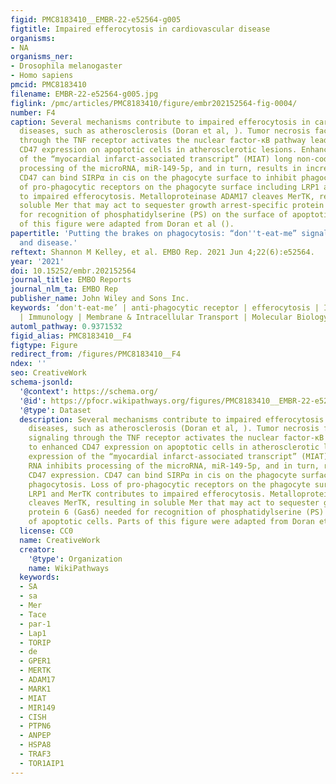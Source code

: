 ```yaml
---
figid: PMC8183410__EMBR-22-e52564-g005
figtitle: Impaired efferocytosis in cardiovascular disease
organisms:
- NA
organisms_ner:
- Drosophila melanogaster
- Homo sapiens
pmcid: PMC8183410
filename: EMBR-22-e52564-g005.jpg
figlink: /pmc/articles/PMC8183410/figure/embr202152564-fig-0004/
number: F4
caption: Several mechanisms contribute to impaired efferocytosis in cardiovascular
  diseases, such as atherosclerosis (Doran et al, ). Tumor necrosis factor (TNF) signaling
  through the TNF receptor activates the nuclear factor‐κB pathway leading to enhanced
  CD47 expression on apoptotic cells in atherosclerotic lesions. Enhanced expression
  of the “myocardial infarct‐associated transcript” (MIAT) long non‐coding RNA inhibits
  processing of the microRNA, miR‐149‐5p, and in turn, results in increased CD47 expression.
  CD47 can bind SIRPα in cis on the phagocyte surface to inhibit phagocytosis. Loss
  of pro‐phagocytic receptors on the phagocyte surface including LRP1 and MerTK contributes
  to impaired efferocytosis. Metalloproteinase ADAM17 cleaves MerTK, resulting in
  soluble Mer that may act to sequester growth arrest‐specific protein 6 (Gas6) needed
  for recognition of phosphatidylserine (PS) on the surface of apoptotic cells. Parts
  of this figure were adapted from Doran et al ().
papertitle: 'Putting the brakes on phagocytosis: “don''t‐eat‐me” signaling in physiology
  and disease.'
reftext: Shannon M Kelley, et al. EMBO Rep. 2021 Jun 4;22(6):e52564.
year: '2021'
doi: 10.15252/embr.202152564
journal_title: EMBO Reports
journal_nlm_ta: EMBO Rep
publisher_name: John Wiley and Sons Inc.
keywords: ‘don't‐eat‐me’ | anti‐phagocytic receptor | efferocytosis | ITIM | phagocytosis
  | Immunology | Membrane & Intracellular Transport | Molecular Biology of Disease
automl_pathway: 0.9371532
figid_alias: PMC8183410__F4
figtype: Figure
redirect_from: /figures/PMC8183410__F4
ndex: ''
seo: CreativeWork
schema-jsonld:
  '@context': https://schema.org/
  '@id': https://pfocr.wikipathways.org/figures/PMC8183410__EMBR-22-e52564-g005.html
  '@type': Dataset
  description: Several mechanisms contribute to impaired efferocytosis in cardiovascular
    diseases, such as atherosclerosis (Doran et al, ). Tumor necrosis factor (TNF)
    signaling through the TNF receptor activates the nuclear factor‐κB pathway leading
    to enhanced CD47 expression on apoptotic cells in atherosclerotic lesions. Enhanced
    expression of the “myocardial infarct‐associated transcript” (MIAT) long non‐coding
    RNA inhibits processing of the microRNA, miR‐149‐5p, and in turn, results in increased
    CD47 expression. CD47 can bind SIRPα in cis on the phagocyte surface to inhibit
    phagocytosis. Loss of pro‐phagocytic receptors on the phagocyte surface including
    LRP1 and MerTK contributes to impaired efferocytosis. Metalloproteinase ADAM17
    cleaves MerTK, resulting in soluble Mer that may act to sequester growth arrest‐specific
    protein 6 (Gas6) needed for recognition of phosphatidylserine (PS) on the surface
    of apoptotic cells. Parts of this figure were adapted from Doran et al ().
  license: CC0
  name: CreativeWork
  creator:
    '@type': Organization
    name: WikiPathways
  keywords:
  - SA
  - sa
  - Mer
  - Tace
  - par-1
  - Lap1
  - TORIP
  - de
  - GPER1
  - MERTK
  - ADAM17
  - MARK1
  - MIAT
  - MIR149
  - CISH
  - PTPN6
  - ANPEP
  - HSPA8
  - TRAF3
  - TOR1AIP1
---
```

